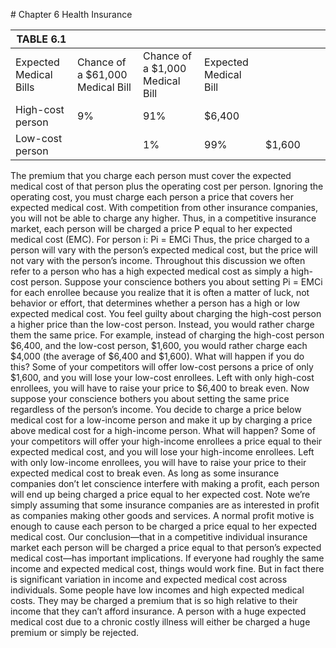 \# Chapter 6 Health Insurance

| TABLE 6.1              |                                  |                                 |                       |        |   |   |
| ---------------------- | -------------------------------- | ------------------------------- | --------------------- | ------ | - | - |
| Expected Medical Bills | Chance of a $61,000 Medical Bill | Chance of a $1,000 Medical Bill | Expected Medical Bill |        |   |   |
| High-cost person       | 9%                               | 91%                             | $6,400                |        |   |   |
| Low-cost person        |                                  | 1%                              | 99%                   | $1,600 |   |   |

The premium that you charge each person must cover the expected medical cost of that person plus the operating cost per person. Ignoring the operating cost, you must charge each person a price that covers her expected medical cost. With competition from other insurance companies, you will not be able to charge any higher. Thus, in a competitive insurance market, each person will be charged a price P equal to her expected medical cost (EMC). For person i: Pi = EMCi Thus, the price charged to a person will vary with the person’s expected medical cost, but the price will not vary with the person’s income. Throughout this discussion we often refer to a person who has a high expected medical cost as simply a high-cost person. Suppose your conscience bothers you about setting Pi = EMCi for each enrollee because you realize that it is often a matter of luck, not behavior or effort, that determines whether a person has a high or low expected medical cost. You feel guilty about charging the high-cost person a higher price than the low-cost person. Instead, you would rather charge them the same price. For example, instead of charging the high-cost person $6,400, and the low-cost person, $1,600, you would rather charge each $4,000 (the average of $6,400 and $1,600). What will happen if you do this? Some of your competitors will offer low-cost persons a price of only $1,600, and you will lose your low-cost enrollees. Left with only high-cost enrollees, you will have to raise your price to $6,400 to break even. Now suppose your conscience bothers you about setting the same price regardless of the person’s income. You decide to charge a price below medical cost for a low-income person and make it up by charging a price above medical cost for a high-income person. What will happen? Some of your competitors will offer your high-income enrollees a price equal to their expected medical cost, and you will lose your high-income enrollees. Left with only low-income enrollees, you will have to raise your price to their expected medical cost to break even. As long as some insurance companies don’t let conscience interfere with making a profit, each person will end up being charged a price equal to her expected cost. Note we’re simply assuming that some insurance companies are as interested in profit as companies making other goods and services. A normal profit motive is enough to cause each person to be charged a price equal to her expected medical cost. Our conclusion—that in a competitive individual insurance market each person will be charged a price equal to that person’s expected medical cost—has important implications. If everyone had roughly the same income and expected medical cost, things would work fine. But in fact there is significant variation in income and expected medical cost across individuals. Some people have low incomes and high expected medical costs. They may be charged a premium that is so high relative to their income that they can’t afford insurance. A person with a huge expected medical cost due to a chronic costly illness will either be charged a huge premium or simply be rejected.